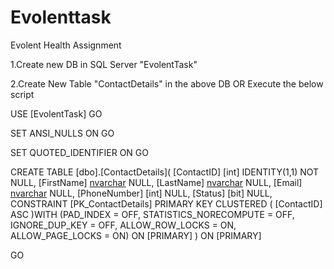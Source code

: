 # Evolenttask
Evolent Health Assignment 


1.Create new DB in SQL Server "EvolentTask"


2.Create New Table "ContactDetails" in the above DB OR Execute the below script

 


USE [EvolentTask]
GO

 
SET ANSI_NULLS ON
GO

SET QUOTED_IDENTIFIER ON
GO

CREATE TABLE [dbo].[ContactDetails](
	[ContactID] [int] IDENTITY(1,1) NOT NULL,
	[FirstName] [nvarchar](50) NULL,
	[LastName] [nvarchar](50) NULL,
	[Email] [nvarchar](50) NULL,
	[PhoneNumber] [int] NULL,
	[Status] [bit] NULL,
 CONSTRAINT [PK_ContactDetails] PRIMARY KEY CLUSTERED 
(
	[ContactID] ASC
)WITH (PAD_INDEX = OFF, STATISTICS_NORECOMPUTE = OFF, IGNORE_DUP_KEY = OFF, ALLOW_ROW_LOCKS = ON, ALLOW_PAGE_LOCKS = ON) ON [PRIMARY]
) ON [PRIMARY]

GO


